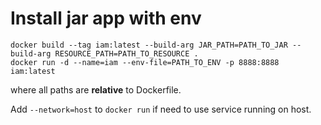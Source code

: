 # Install jar app with env
```
docker build --tag iam:latest --build-arg JAR_PATH=PATH_TO_JAR --build-arg RESOURCE_PATH=PATH_TO_RESOURCE .
docker run -d --name=iam --env-file=PATH_TO_ENV -p 8888:8888 iam:latest
``` 
where all paths are **relative** to Dockerfile.

Add ```--network=host``` to ```docker run``` if need to use service running on host.
